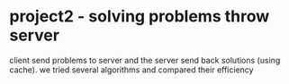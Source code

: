 # project2 - solving problems throw server

client send problems to server and the server send back solutions (using cache).
we tried several algorithms and compared their efficiency

